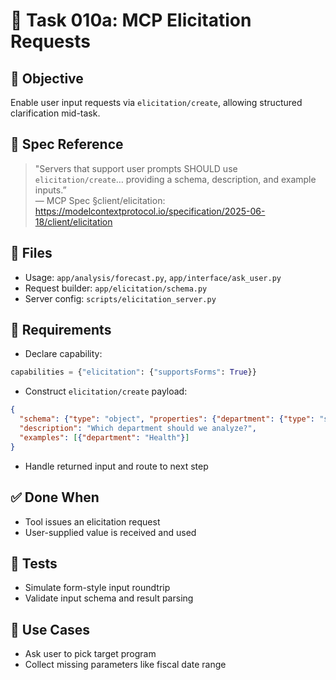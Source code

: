 # 🧠 Task 010a: MCP Elicitation Requests

## 🎯 Objective
Enable user input requests via `elicitation/create`, allowing structured clarification mid-task.

## 📘 Spec Reference
> "Servers that support user prompts SHOULD use `elicitation/create`… providing a schema, description, and example inputs.”  
> — MCP Spec §client/elicitation: https://modelcontextprotocol.io/specification/2025-06-18/client/elicitation

## 📁 Files
- Usage: `app/analysis/forecast.py`, `app/interface/ask_user.py`
- Request builder: `app/elicitation/schema.py`
- Server config: `scripts/elicitation_server.py`

## 🔧 Requirements
- Declare capability:
```python
capabilities = {"elicitation": {"supportsForms": True}}
```
- Construct `elicitation/create` payload:
```json
{
  "schema": {"type": "object", "properties": {"department": {"type": "string"}}},
  "description": "Which department should we analyze?",
  "examples": [{"department": "Health"}]
}
```
- Handle returned input and route to next step

## ✅ Done When
- Tool issues an elicitation request
- User-supplied value is received and used

## 🧪 Tests
- Simulate form-style input roundtrip
- Validate input schema and result parsing

## 📌 Use Cases
- Ask user to pick target program
- Collect missing parameters like fiscal date range